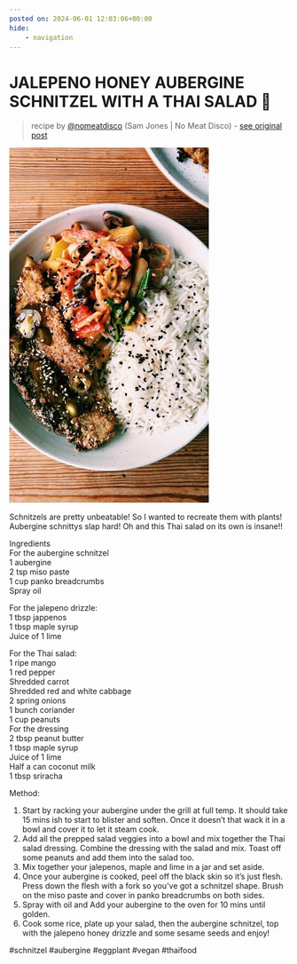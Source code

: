 ```yaml
---
posted on: 2024-06-01 12:03:06+00:00
hide:
    - navigation
---
```


# JALEPENO HONEY AUBERGINE SCHNITZEL WITH A THAI SALAD 🥗  

> recipe by [@nomeatdisco](https://www.instagram.com/nomeatdisco/) 
(Sam Jones | No Meat Disco) - [see original post](https://instagram.com/p/C7rB770qXjb)

![](../img/nomeatdisco_01-06-2024_1206.png)

  
Schnitzels are pretty unbeatable! So I wanted to recreate them with plants! Aubergine schnittys slap hard! Oh and this Thai salad on its own is insane!!   
  
Ingredients   
For the aubergine schnitzel  
1 aubergine   
2 tsp miso paste  
1 cup panko breadcrumbs   
Spray oil  
  
For the jalepeno drizzle:  
1 tbsp jappenos   
1 tbsp maple syrup  
Juice of 1 lime  
  
For the Thai salad:  
1 ripe mango  
1 red pepper   
Shredded carrot   
Shredded red and white cabbage   
2 spring onions  
1 bunch coriander   
1 cup peanuts   
For the dressing  
2 tbsp peanut butter   
1 tbsp maple syrup  
Juice of 1 lime   
Half a can coconut milk  
1 tbsp sriracha   
  
Method:  
1. Start by racking your aubergine under the grill at full temp. It should take 15 mins ish to start to blister and soften. Once it doesn’t that wack it in a bowl and cover it to let it steam cook.  
2. Add all the prepped salad veggies into a bowl and mix together the Thai salad dressing. Combine the dressing with the salad and mix. Toast off some peanuts and add them into the salad too.  
3. Mix together your jalepenos, maple and lime in a jar and set aside.  
4. Once your aubergine is cooked, peel off the black skin so it’s just flesh. Press down the flesh with a fork so you’ve got a schnitzel shape. Brush on the miso paste and cover in panko breadcrumbs on both sides.   
5. Spray with oil and Add your aubergine to the oven for 10 mins until golden.  
6. Cook some rice, plate up your salad, then the aubergine schnitzel, top with the jalepeno honey drizzle and some sesame seeds and enjoy!   
  
\#schnitzel \#aubergine \#eggplant \#vegan \#thaifood   